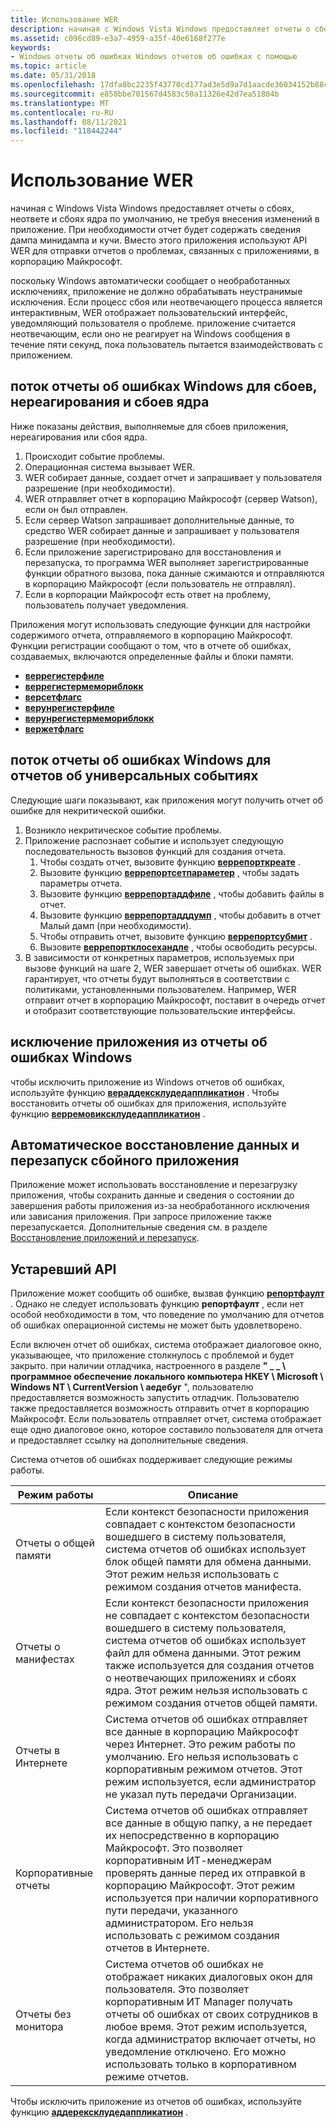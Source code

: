 ```yaml
---
title: Использование WER
description: начиная с Windows Vista Windows предоставляет отчеты о сбоях, неответе и сбоях ядра по умолчанию, не требуя внесения изменений в приложение.
ms.assetid: c096cd89-e3a7-4959-a35f-40e6168f277e
keywords:
- Windows отчеты об ошибках Windows отчетов об ошибках с помощью
ms.topic: article
ms.date: 05/31/2018
ms.openlocfilehash: 17dfa8bc2235f43770cd177ad3e5d9a7d1aacde36034152b88cb06af3879e8c1
ms.sourcegitcommit: e858bbe701567d4583c50a11326e42d7ea51804b
ms.translationtype: MT
ms.contentlocale: ru-RU
ms.lasthandoff: 08/11/2021
ms.locfileid: "118442244"
---
```

# <a name="using-wer"></a>Использование WER

начиная с Windows Vista Windows предоставляет отчеты о сбоях, неответе и сбоях ядра по умолчанию, не требуя внесения изменений в приложение. При необходимости отчет будет содержать сведения дампа минидампа и кучи. Вместо этого приложения используют API WER для отправки отчетов о проблемах, связанных с приложениями, в корпорацию Майкрософт.

поскольку Windows автоматически сообщает о необработанных исключениях, приложение не должно обрабатывать неустранимые исключения. Если процесс сбоя или неотвечающего процесса является интерактивным, WER отображает пользовательский интерфейс, уведомляющий пользователя о проблеме. приложение считается неотвечающим, если оно не реагирует на Windows сообщения в течение пяти секунд, пока пользователь пытается взаимодействовать с приложением.

## <a name="windows-error-reporting-flow-for-crashes-non-response-and-kernel-faults"></a>поток отчеты об ошибках Windows для сбоев, нереагирования и сбоев ядра

Ниже показаны действия, выполняемые для сбоев приложения, нереагирования или сбоя ядра.

1.  Происходит событие проблемы.
2.  Операционная система вызывает WER.
3.  WER собирает данные, создает отчет и запрашивает у пользователя разрешение (при необходимости).
4.  WER отправляет отчет в корпорацию Майкрософт (сервер Watson), если он был отправлен.
5.  Если сервер Watson запрашивает дополнительные данные, то средство WER собирает данные и запрашивает у пользователя разрешение (при необходимости).
6.  Если приложение зарегистрировано для восстановления и перезапуска, то программа WER выполняет зарегистрированные функции обратного вызова, пока данные сжимаются и отправляются в корпорацию Майкрософт (если пользователь не отправлял).
7.  Если в корпорации Майкрософт есть ответ на проблему, пользователь получает уведомления.

Приложения могут использовать следующие функции для настройки содержимого отчета, отправляемого в корпорацию Майкрософт. Функции регистрации сообщают о том, что в отчете об ошибках, создаваемых, включаются определенные файлы и блоки памяти.

-   [**веррегистерфиле**](/windows/desktop/api/Werapi/nf-werapi-werregisterfile)
-   [**веррегистермемориблокк**](/windows/desktop/api/Werapi/nf-werapi-werregistermemoryblock)
-   [**версетфлагс**](/windows/desktop/api/Werapi/nf-werapi-wersetflags)
-   [**верунрегистерфиле**](/windows/desktop/api/Werapi/nf-werapi-werunregisterfile)
-   [**верунрегистермемориблокк**](/windows/desktop/api/Werapi/nf-werapi-werunregistermemoryblock)
-   [**вержетфлагс**](/windows/desktop/api/Werapi/nf-werapi-wergetflags)

## <a name="windows-error-reporting-flow-for-generic-event-reporting"></a>поток отчеты об ошибках Windows для отчетов об универсальных событиях

Следующие шаги показывают, как приложения могут получить отчет об ошибке для некритической ошибки.

1.  Возникло некритическое событие проблемы.
2.  Приложение распознает событие и использует следующую последовательность вызовов функций для создания отчета.
    1.  Чтобы создать отчет, вызовите функцию [**веррепорткреате**](/windows/desktop/api/Werapi/nf-werapi-werreportcreate) .
    2.  Вызовите функцию [**веррепортсетпараметер**](/windows/desktop/api/Werapi/nf-werapi-werreportsetparameter) , чтобы задать параметры отчета.
    3.  Вызовите функцию [**веррепортаддфиле**](/windows/desktop/api/Werapi/nf-werapi-werreportaddfile) , чтобы добавить файлы в отчет.
    4.  Вызовите функцию [**веррепортадддумп**](/windows/desktop/api/Werapi/nf-werapi-werreportadddump) , чтобы добавить в отчет Малый дамп (при необходимости).
    5.  Чтобы отправить отчет, вызовите функцию [**веррепортсубмит**](/windows/desktop/api/Werapi/nf-werapi-werreportsubmit) .
    6.  Вызовите [**веррепортклосехандле**](/windows/desktop/api/Werapi/nf-werapi-werreportclosehandle) , чтобы освободить ресурсы.
3.  В зависимости от конкретных параметров, используемых при вызове функций на шаге 2, WER завершает отчеты об ошибках. WER гарантирует, что отчеты будут выполняться в соответствии с политиками, установленными пользователем. Например, WER отправит отчет в корпорацию Майкрософт, поставит в очередь отчет и отобразит соответствующие пользовательские интерфейсы.

## <a name="excluding-an-application-from-windows-error-reporting"></a>исключение приложения из отчеты об ошибках Windows

чтобы исключить приложение из Windows отчетов об ошибках, используйте функцию [**вераддексклудедаппликатион**](/windows/desktop/api/Werapi/nf-werapi-weraddexcludedapplication) . Чтобы восстановить отчеты об ошибках для приложения, используйте функцию [**верремовиксклудедаппликатион**](/windows/desktop/api/Werapi/nf-werapi-werremoveexcludedapplication) .

## <a name="automatically-recovering-data-and-restarting-a-faulted-application"></a>Автоматическое восстановление данных и перезапуск сбойного приложения

Приложение может использовать восстановление и перезагрузку приложения, чтобы сохранить данные и сведения о состоянии до завершения работы приложения из-за необработанного исключения или зависания приложения. При запросе приложение также перезапускается. Дополнительные сведения см. в разделе [Восстановление приложений и перезапуск](/windows/desktop/Recovery/application-recovery-and-restart-portal).

## <a name="legacy-api"></a>Устаревший API

Приложение может сообщить об ошибке, вызвав функцию [**репортфаулт**](/windows/desktop/api/ErrorRep/nf-errorrep-reportfault) . Однако не следует использовать функцию **репортфаулт** , если нет особой необходимости в том, что поведение по умолчанию для отчетов об ошибках операционной системы не может быть удовлетворено.

Если включен отчет об ошибках, система отображает диалоговое окно, указывающее, что приложение столкнулось с проблемой и будет закрыто. при наличии отладчика, настроенного в разделе **" \_ \_ \\ программное обеспечение локального компьютера HKEY \\ Microsoft \\ Windows NT \\ CurrentVersion \\ аедебуг** ", пользователю предоставляется возможность запустить отладчик. Пользователю также предоставляется возможность отправить отчет в корпорацию Майкрософт. Если пользователь отправляет отчет, система отображает еще одно диалоговое окно, которое составило пользователя для отчета и предоставляет ссылку на дополнительные сведения.

Система отчетов об ошибках поддерживает следующие режимы работы.



| Режим работы          | Описание                                                                                                                                                                                                                                                                                                                                  |
|-------------------------|----------------------------------------------------------------------------------------------------------------------------------------------------------------------------------------------------------------------------------------------------------------------------------------------------------------------------------------------|
| Отчеты о общей памяти | Если контекст безопасности приложения совпадает с контекстом безопасности вошедшего в систему пользователя, система отчетов об ошибках использует блок общей памяти для обмена данными. Этот режим нельзя использовать с режимом создания отчетов манифеста.<br/>                                                                                               |
| Отчеты о манифестах      | Если контекст безопасности приложения не совпадает с контекстом безопасности вошедшего в систему пользователя, система отчетов об ошибках использует файл для обмена данными. Этот режим также используется для создания отчетов о неотвечающих приложениях и сбоях ядра. Этот режим нельзя использовать с режимом создания отчетов общей памяти.<br/>                      |
| Отчеты в Интернете      | Система отчетов об ошибках отправляет все данные в корпорацию Майкрософт через Интернет. Это режим работы по умолчанию. Его нельзя использовать с корпоративным режимом отчетов. Этот режим используется, если администратор не указал путь передачи Организации.<br/>                                                                     |
| Корпоративные отчеты     | Система отчетов об ошибках отправляет все данные в общую папку, а не передает их непосредственно в корпорацию Майкрософт. Это позволяет корпоративным ИТ-менеджерам проверять данные перед их отправкой в корпорацию Майкрософт. Этот режим используется при наличии корпоративного пути передачи, указанного администратором. Его нельзя использовать с режимом создания отчетов в Интернете.<br/> |
| Отчеты без монитора      | Система отчетов об ошибках не отображает никаких диалоговых окон для пользователя. Это позволяет корпоративным ИТ Manager получать отчеты об ошибках от своих сотрудников в любое время. Этот режим используется, когда администратор включает отчеты, но уведомление отключено. Его можно использовать только в корпоративном режиме отчетов.<br/>        |



 

Чтобы исключить приложение из отчетов об ошибках, используйте функцию [**аддерексклудедаппликатион**](/windows/desktop/api/ErrorRep/nf-errorrep-adderexcludedapplicationa) .

 

